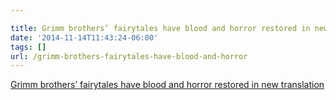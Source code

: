 ```yaml
---

title: Grimm brothers’ fairytales have blood and horror restored in new translation
date: '2014-11-14T11:43:24-06:00'
tags: []
url: /grimm-brothers-fairytales-have-blood-and-horror
---
```

<a href="http://www.theguardian.com/books/2014/nov/12/grimm-brothers-fairytales-horror-new-translation">Grimm brothers’ fairytales have blood and horror restored in new translation</a><br/>

